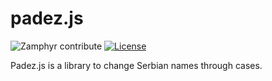 # padez.js
![Zamphyr contribute](https://img.shields.io/badge/contribute-zamphyr-9e43ef.svg?link=https://zamphyr.com)
[![License](https://img.shields.io/badge/license-MIT-blue.svg)](LICENSE)

Padez.js is a library to change Serbian names through cases.
